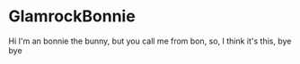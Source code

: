 # GlamrockBonnie
Hi I'm an bonnie the bunny, but you call me from bon, so, I think it's this, bye bye
